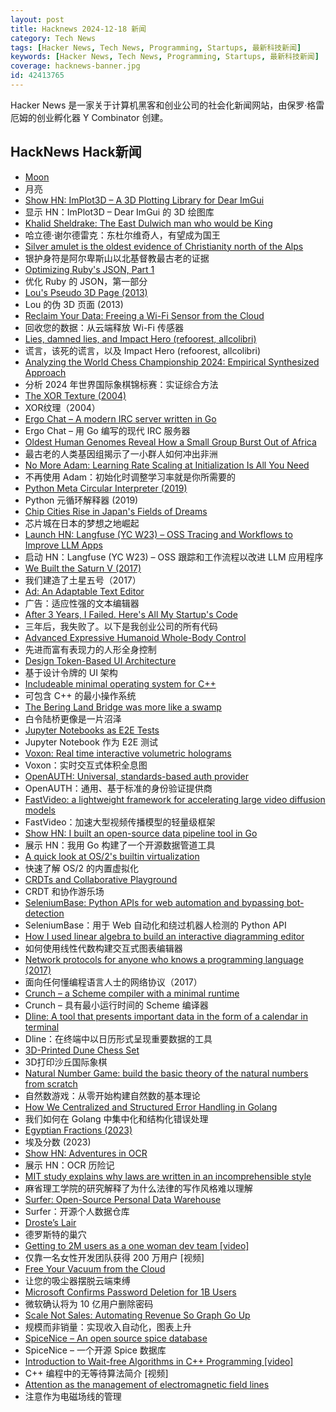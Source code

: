 ```yaml
---
layout: post
title: Hacknews 2024-12-18 新闻
category: Tech News
tags: [Hacker News, Tech News, Programming, Startups, 最新科技新闻]
keywords: [Hacker News, Tech News, Programming, Startups, 最新科技新闻]
coverage: hacknews-banner.jpg
id: 42413765
---
```


Hacker News 是一家关于计算机黑客和创业公司的社会化新闻网站，由保罗·格雷厄姆的创业孵化器 Y Combinator 创建。

## HackNews Hack新闻

- [Moon](https://ciechanow.ski/moon/)
- 月亮
- [Show HN: ImPlot3D – A 3D Plotting Library for Dear ImGui](https://github.com/brenocq/implot3d)
- 显示 HN：ImPlot3D – Dear ImGui 的 3D 绘图库
- [Khalid Sheldrake: The East Dulwich man who would be King](https://www.nationalarchives.gov.uk/20s-people/20sstreets/khalid-sheldrake-the-east-dulwich-man-who-would-be-king/)
- 哈立德·谢尔德雷克：东杜尔维奇人，有望成为国王
- [Silver amulet is the oldest evidence of Christianity north of the Alps](https://archaeologymag.com/2024/12/oldest-evidence-of-christianity-north-of-the-alps/)
- 银护身符是阿尔卑斯山以北基督教最古老的证据
- [Optimizing Ruby's JSON, Part 1](https://byroot.github.io/ruby/json/2024/12/15/optimizing-ruby-json-part-1.html)
- 优化 Ruby 的 JSON，第一部分
- [Lou's Pseudo 3D Page (2013)](http://www.extentofthejam.com/pseudo/)
- Lou 的伪 3D 页面 (2013)
- [Reclaim Your Data: Freeing a Wi-Fi Sensor from the Cloud](https://embeddedartistry.com/blog/2024/11/04/reclaim-your-data-freeing-a-wi-fi-sensor-from-the-cloud/)
- 回收您的数据：从云端释放 Wi-Fi 传感器
- [Lies, damned lies, and Impact Hero (refoorest, allcolibri)](https://palant.info/2024/10/01/lies-damned-lies-and-impact-hero-refoorest-allcolibri/)
- 谎言，该死的谎言，以及 Impact Hero (refoorest, allcolibri)
- [Analyzing the World Chess Championship 2024: Empirical Synthesized Approach](https://medium.com/@maxamel2002/2024-world-chess-championship-analysis-empirical-synthesized-approach-98dd79920d2b)
- 分析 2024 年世界国际象棋锦标赛：实证综合方法
- [The XOR Texture (2004)](https://lodev.org/cgtutor/xortexture.html)
- XOR纹理（2004）
- [Ergo Chat – A modern IRC server written in Go](https://github.com/ergochat/ergo)
- Ergo Chat – 用 Go 编写的现代 IRC 服务器
- [Oldest Human Genomes Reveal How a Small Group Burst Out of Africa](https://www.nytimes.com/2024/12/12/science/oldest-human-genomes-lrj-neanderthals.html)
- 最古老的人类基因组揭示了一小群人如何冲出非洲
- [No More Adam: Learning Rate Scaling at Initialization Is All You Need](https://arxiv.org/abs/2412.11768)
- 不再使用 Adam：初始化时调整学习率就是你所需要的
- [Python Meta Circular Interpreter (2019)](https://rahul.gopinath.org/post/2019/12/07/python-mci/)
- Python 元循环解释器 (2019)
- [Chip Cities Rise in Japan's Fields of Dreams](https://www.bloomberg.com/opinion/features/2024-12-11/chip-cities-rise-in-japan-s-fields-of-dreams)
- 芯片城在日本的梦想之地崛起
- [Launch HN: Langfuse (YC W23) – OSS Tracing and Workflows to Improve LLM Apps](https://github.com/langfuse/langfuse)
- 启动 HN：Langfuse (YC W23) – OSS 跟踪和工作流程以改进 LLM 应用程序
- [We Built the Saturn V (2017)](https://www.smithsonianmag.com/air-space-magazine/we-built-saturn-v-180964759/)
- 我们建造了土星五号（2017）
- [Ad: An Adaptable Text Editor](https://github.com/sminez/ad)
- 广告：适应性强的文本编辑器
- [After 3 Years, I Failed. Here's All My Startup's Code](https://dylanhuang.com/blog/closing-my-startup/)
- 三年后，我失败了。以下是我创业公司的所有代码
- [Advanced Expressive Humanoid Whole-Body Control](https://exbody2.github.io/)
- 先进而富有表现力的人形全身控制
- [Design Token-Based UI Architecture](https://martinfowler.com/articles/design-token-based-ui-architecture.html)
- 基于设计令牌的 UI 架构
- [Includeable minimal operating system for C++](https://www.includeos.org/)
- 可包含 C++ 的最小操作系统
- [The Bering Land Bridge was more like a swamp](https://gizmodo.com/the-famous-bering-land-bridge-was-more-like-a-swamp-geologists-say-2000539043)
- 白令陆桥更像是一片沼泽
- [Jupyter Notebooks as E2E Tests](https://rakhim.exotext.com/jupyter-notebooks-as-e2e-tests)
- Jupyter Notebook 作为 E2E 测试
- [Voxon: Real time interactive volumetric holograms](https://www.voxon.co)
- Voxon：实时交互式体积全息图
- [OpenAUTH: Universal, standards-based auth provider](https://openauth.js.org/)
- OpenAUTH：通用、基于标准的身份验证提供商
- [FastVideo: a lightweight framework for accelerating large video diffusion models](https://github.com/hao-ai-lab/FastVideo)
- FastVideo：加速大型视频传播模型的轻量级框架
- [Show HN: I built an open-source data pipeline tool in Go](https://github.com/bruin-data/bruin)
- 展示 HN：我用 Go 构建了一个开源数据管道工具
- [A quick look at OS/2's builtin virtualization](https://www.uninformativ.de/blog/postings/2024-12-13/0/POSTING-en.html)
- 快速了解 OS/2 的内置虚拟化
- [CRDTs and Collaborative Playground](https://www.cerbos.dev/blog/crdts-and-collaborative-playground)
- CRDT 和协作游乐场
- [SeleniumBase: Python APIs for web automation and bypassing bot-detection](https://github.com/seleniumbase/SeleniumBase)
- SeleniumBase：用于 Web 自动化和绕过机器人检测的 Python API
- [How I used linear algebra to build an interactive diagramming editor](https://medium.com/@ivan.ishubin/how-i-used-linear-algebra-to-build-an-interactive-diagramming-editor-and-why-matrix-math-is-d5bd552f2e8d)
- 如何使用线性代数构建交互式图表编辑器
- [Network protocols for anyone who knows a programming language (2017)](https://www.destroyallsoftware.com/compendium/network-protocols?share_key=97d3ba4c24d21147)
- 面向任何懂编程语言人士的网络协议（2017）
- [Crunch – a Scheme compiler with a minimal runtime](https://www.more-magic.net/posts/crunch.html)
- Crunch – 具有最小运行时间的 Scheme 编译器
- [Dline: A tool that presents important data in the form of a calendar in terminal](https://github.com/jazz-it/dline)
- Dline：在终端中以日历形式呈现重要数据的工具
- [3D-Printed Dune Chess Set](https://parametric-architecture.com/3d-printed-dune-chess-set-by-rory-noble-turner/)
- 3D打印沙丘国际象棋
- [Natural Number Game: build the basic theory of the natural numbers from scratch](https://adam.math.hhu.de/#/g/leanprover-community/NNG4)
- 自然数游戏：从零开始构建自然数的基本理论
- [How We Centralized and Structured Error Handling in Golang](https://olivernguyen.io/w/namespace.error/)
- 我们如何在 Golang 中集中化和结构化错误处理
- [Egyptian Fractions (2023)](https://r-knott.surrey.ac.uk/Fractions/egyptian.html)
- 埃及分数 (2023)
- [Show HN: Adventures in OCR](https://blog.medusis.com/38_Adventures+in+OCR.html)
- 展示 HN：OCR 历险记
- [MIT study explains why laws are written in an incomprehensible style](https://news.mit.edu/2024/mit-study-explains-laws-incomprehensible-writing-style-0819)
- 麻省理工学院的研究解释了为什么法律的写作风格难以理解
- [Surfer: Open-Source Personal Data Warehouse](https://github.com/Surfer-Org/Protocol)
- Surfer：开源个人数据仓库
- [Droste’s Lair](https://vezwork.github.io/drostes-lair-post/)
- 德罗斯特的巢穴
- [Getting to 2M users as a one woman dev team [video]](https://brightonruby.com/2024/getting-to-2-million-users-as-a-one-woman-dev-team/)
- 仅靠一名女性开发团队获得 200 万用户 [视频]
- [Free Your Vacuum from the Cloud](https://github.com/Hypfer/Valetudo)
- 让您的吸尘器摆脱云端束缚
- [Microsoft Confirms Password Deletion for 1B Users](https://www.forbes.com/sites/zakdoffman/2024/12/13/microsoft-confirms-password-deletion-for-1-billion-users-attacks-up-200/)
- 微软确认将为 10 亿用户删除密码
- [Scale Not Sales: Automating Revenue So Graph Go Up](https://blog.railway.com/p/scale-not-sales)
- 规模而非销量：实现收入自动化，图表上升
- [SpiceNice – An open source spice database](https://tderflinger.com/en/spicenice-open-source-culinary-spice-database)
- SpiceNice – 一个开源 Spice 数据库
- [Introduction to Wait-free Algorithms in C++ Programming [video]](https://www.youtube.com/watch?v=kPh8pod0-gk)
- C++ 编程中的无等待算法简介 [视频]
- [Attention as the management of electromagnetic field lines](https://qualiacomputing.com/2024/11/29/on-attention-as-the-management-of-electromagnetic-field-lines/)
- 注意作为电磁场线的管理

